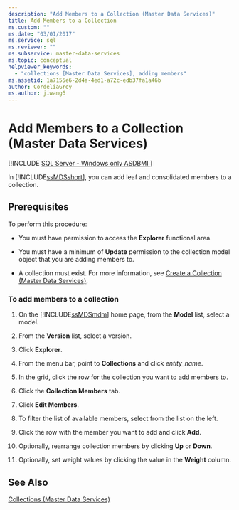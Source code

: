```yaml
---
description: "Add Members to a Collection (Master Data Services)"
title: Add Members to a Collection
ms.custom: ""
ms.date: "03/01/2017"
ms.service: sql
ms.reviewer: ""
ms.subservice: master-data-services
ms.topic: conceptual
helpviewer_keywords: 
  - "collections [Master Data Services], adding members"
ms.assetid: 1a7155e6-2d4a-4ed1-a72c-edb37fa1a46b
author: CordeliaGrey
ms.author: jiwang6
---
```

# Add Members to a Collection (Master Data Services)

[!INCLUDE [SQL Server - Windows only ASDBMI  ](../includes/applies-to-version/sql-windows-only-asdbmi.md)]

  In [!INCLUDE[ssMDSshort](../includes/ssmdsshort-md.md)], you can add leaf and consolidated members to a collection.  
  
## Prerequisites  
 To perform this procedure:  
  
-   You must have permission to access the **Explorer** functional area.  
  
-   You must have a minimum of **Update** permission to the collection model object that you are adding members to.  
  
-   A collection must exist. For more information, see [Create a Collection &#40;Master Data Services&#41;](../master-data-services/create-a-collection-master-data-services.md).  
  
### To add members to a collection  
  
1.  On the [!INCLUDE[ssMDSmdm](../includes/ssmdsmdm-md.md)] home page, from the **Model** list, select a model.  
  
2.  From the **Version** list, select a version.  
  
3.  Click **Explorer**.  
  
4.  From the menu bar, point to **Collections** and click *entity_name*.  
  
5.  In the grid, click the row for the collection you want to add members to.  
  
6.  Click the **Collection Members** tab.  
  
7.  Click **Edit Members**.  
  
8.  To filter the list of available members, select from the list on the left.  
  
9. Click the row with the member you want to add and click **Add**.  
  
10. Optionally, rearrange collection members by clicking **Up** or **Down**.  
  
11. Optionally, set weight values by clicking the value in the **Weight** column.  
  
## See Also  
 [Collections &#40;Master Data Services&#41;](../master-data-services/collections-master-data-services.md)  
  
  
